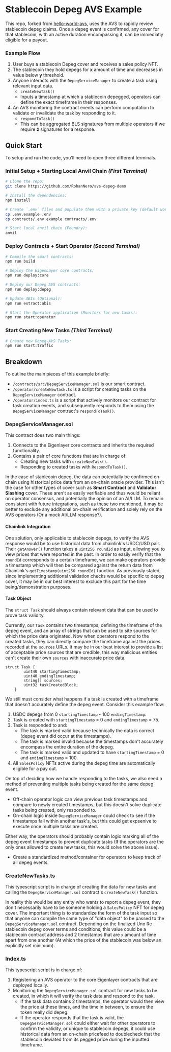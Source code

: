 # Stablecoin Depeg AVS Example

This repo, forked from [hello-world-avs](https://github.com/Layr-Labs/hello-world-avs), uses the AVS to rapidly review stablecoin depeg claims. Once a depeg event is confirmed, any cover for that stablecoin, with an active duration encompassing it, can be immediatly eligible for a payout.

### Example Flow

1. User buys a stablecoin Depeg cover and receives a sales policy NFT.
2. The stablecoin they hold depegs for **x** amount of time and decreases in value below **y** threshold.
3. Anyone interacts with the `DepegServiceManager` to create a task using relevant input data.
   - `createNewTask()`
   - Inputs a timestamp at which a stablecoin depegged, operators can define the exact timeframe in their responses.
4. An AVS monitoring the contract events can perform computation to validate or invalidate the task by responding to it.
   - `respondToTask()`
   - This can be aggregated BLS signatures from multiple operators if we require **z** signatures for a response.

## Quick Start

To setup and run the code, you'll need to open three different terminals.

### Initial Setup + Starting Local Anvil Chain _(First Terminal)_

```sh
# Clone the repo:
git clone https://github.com/RohanNero/avs-depeg-demo

# Install the dependencies:
npm install

# Create `.env` files and populate them with a private key (default works):
cp .env.example .env
cp contracts/.env.example contracts/.env

# Start local anvil chain (Foundry):
anvil
```

### Deploy Contracts + Start Operator _(Second Terminal)_

```sh
# Compile the smart contracts:
npm run build

# Deploy the EigenLayer core contracts:
npm run deploy:core

# Deploy our Depeg AVS contracts:
npm run deploy:depeg

# Update ABIs (Optional):
npm run extract:abis

# Start the Operator application (Monitors for new tasks):
npm run start:operator
```

### Start Creating New Tasks _(Third Terminal)_

```sh
# Create new Depeg-AVS Tasks:
npm run start:traffic
```

## Breakdown

To outline the main pieces of this example briefly:

- `/contracts/src/DepegServiceManager.sol` is our smart contract.
- `/operator/createNewTask.ts` is a script for creating tasks on the `DepegServiceManager` contract.
- `/operator/index.ts` is a script that actively monitors our contract for task creation events, and subsequently responds to them using the `DepegServiceManager` contract's `respondToTask()`.

### DepegServiceManager.sol

This contract does two main things:

1. Connects to the Eigenlayer core contracts and inherits the required functionality.
2. Contains a pair of core functions that are in charge of:
   - Creating new tasks with `createNewTask()`.
   - Responding to created tasks with `RespondToTask()`.

In the case of stablecoin depeg, the data can potentially be confirmed on-chain using historical price data from an on-chain oracle provider. This isn't the case for other types of cover such as **Smart Contract** and **Validator Slashing** cover. These aren't as easily verifiable and thus would be reliant on operator consensus, and potentially the opinion of an AI/LLM. To remain consistent with future integrations, such as these two mentioned, it may be better to exclude any additional on-chain verification and solely rely on the AVS operators (Or a mock AI/LLM response?).

#### Chainlink Integration

One solution, only applicable to stablecoin depegs, to verify the AVS response would be to use historical data from chainlink's USDC/USD pair. Their `getAnswer()` function takes a `uint256 roundId` as input, allowing you to view prices that were reported in the past. In order to easily verify that the `roundId` corresponds to a certain timeframe, we can make operators provide a timestamp which will then be compared against the return data from Chainlink's `getTimestamp(uint256 roundId)` function. As previously stated, since implementing additional validation checks would be specific to depeg cover, it may be in our best interest to exclude this part for the time being/demonstration purposes.

#### Task Object

The `struct Task` should always contain relevant data that can be used to prove task validity.

Currently, our `Task` contains two timestamps, defining the timeframe of the depeg event, and an array of strings that can be used to site sources for which the price data originated. Now when operators respond to the created tasks, they can directly compare the timeframe against the prices recorded at the `sources` URLs. It may be in our best interest to provide a list of acceptable price sources that are credible, this way malicious entities can't create their own `sources` with inaccurate price data.

```sol
struct Task {
        uint40 startingTimestamp;
        uint40 endingTimestamp;
        string[] sources;
        uint32 taskCreatedBlock;
    }
```

We still must consider what happens if a task is created with a timeframe that doesn't accurately define the depeg event. Consider this example flow:

1. USDC depegs from 0 `startingTimestamp` - 100 `endingTimestamp`.
2. Task is created with `startingTimestamp` = 0 and `endingTimestamp` = 75.
3. Task is responded to and:
   - The task is marked valid because technically the data is correct (depeg event did occur at the timestamps).
   - The task is marked invalid because the timestamps don't accurately encompass the entire duration of the depeg.
   - The task is marked valid and updated to have `startingTimestamp` = 0 and `endingTimestamp` = 100.
4. All `SalesPolicy` NFTs active during the depeg time are automatically eligible for a pay out.

On top of deciding how we handle responding to the tasks, we also need a method of preventing multiple tasks being created for the same depeg event.

- Off-chain operator logic can view previous task timestamps and compare to newly created timestamps, but this doesn't solve duplicate tasks being created, only responded to.
- On-chain logic inside `DepegServiceManager` could check to see if the timestamps fall within another task's, but this could get expsenive to execute once multiple tasks are created.

Either way, the operators should probably contain logic marking all of the depeg event timestamps to prevent duplicate tasks (If the operators are the only ones allowed to create new tasks, this would solve the above issue).

- Create a standardized method/container for operators to keep track of all depeg events.

### CreateNewTasks.ts

This typescript script is in charge of creating the data for new tasks and calling the `DepegServiceManager.sol` contract's `createNewTask()` function.

In reality this would be any entity who wants to report a depeg event, they don't necessarily have to be someone holding a `SalesPolicy` NFT for depeg cover. The important thing is to standardize the form of the task input so that anyone can compile the same type of "data object" to be passed to the `DepegServiceManager.sol` contract. Depending on the finalized Uno Re stablecoin depeg cover terms and conditions, this value could be a stablecoin contract address and 2 timestamps that are `x` amount of time apart from one another (At which the price of the stablecoin was below an explicitly set minimum).

### Index.ts

This typescript script is in charge of:

1. Registering an AVS operator to the core Eigenlayer contracts that are deployed locally.
2. Monitoring the `DepegServiceManager.sol` contract for new tasks to be created, in which it will verify the task data and respond to the task.
   - If the task data contains 2 timestamps, the operator would then view the price at these times, and the time in between, to ensure the token really did depeg.
   - If the operator responds that the task is valid, the `DepegServiceManager.sol` could either wait for other operators to confirm the validity, or unique to stablecoin depegs, it could use historical data from an on-chain pricefeed to doublecheck that the stablecoin deviated from its pegged price during the inputted timeframe.
